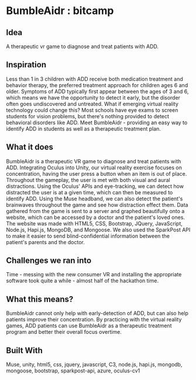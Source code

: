 # BumbleAidr : bitcamp

## Idea
A therapeutic vr game to diagnose and treat patients with ADD. 

## Inspiration
Less than 1 in 3 children with ADD receive both medication treatment and behavior therapy, the preferred treatment approach for children ages 6 and older. Symptoms of ADD typically first appear between the ages of 3 and 6, which means we have the opportunity to detect it early, but the disorder often goes undiscovered and untreated. What if emerging virtual reality technology could change this? Most schools have eye exams to screen students for vision problems, but there's nothing provided to detect behavioral disorders like ADD. Meet BumbleAidr - providing an easy way to identify ADD in students as well as a therapeutic treatment plan.

## What it does
BumbleAidr is a therapeutic VR game to diagnose and treat patients with ADD. Integrating Oculus into Unity, our virtual reality exercise focuses on concentration, having the user press a button when an item is out of place. Throughout the gameplay, the user is met with both visual and aural distractions. Using the Oculus' APIs and eye-tracking, we can detect how distracted the user is at a given time, which can then be measured to identify ADD. Using the Muse headband, we can also detect the patient's brainwaves throughout the game and see how distraction effect them. Data gathered from the game is sent to a server and graphed beautifully onto a website, which can be accessed by a doctor and the patient's loved ones. The website was made with HTML5, CSS, Bootstrap, JQuery, JavaScript, Node.js, Hapi.js, MongoDB, and Mongoose. We also used the SparkPost API to make it easier to send blind-confidential information between the patient's parents and the doctor. 

## Challenges we ran into
Time - messing with the new consumer VR and installing the appropriate software took quite a while - almost half of the hackathon time.

## What this means?
BumbleAidr cannot only help with early-detection of ADD, but can also help patients improve their concentration. By practicing with the virtual reality games, ADD patients can use BumbleAidr as a therapeutic treatment program and better their overall focus overtime.

## Built With
Muse, unity, html5, css, jquery, javascript, C3, node.js, hapi.js, mongodb, mongoose, bootstrap, sparkpost-api, azure, oculus-cv1
